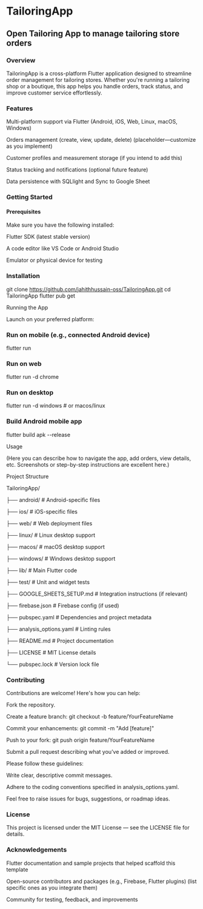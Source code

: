 # TailoringApp

## Open Tailoring App to manage tailoring store orders



### Overview

TailoringApp is a cross-platform Flutter application designed to streamline order management for tailoring stores. Whether you're running a tailoring shop or a boutique, this app helps you handle orders, track status, and improve customer service effortlessly.


### Features

Multi-platform support via Flutter (Android, iOS, Web, Linux, macOS, Windows) 

Orders management (create, view, update, delete) (placeholder—customize as you implement)

Customer profiles and measurement storage (if you intend to add this)

Status tracking and notifications (optional future feature)

Data persistence with SQLlight and Sync to Google Sheet 



### Getting Started
#### Prerequisites

Make sure you have the following installed:

Flutter SDK (latest stable version)


A code editor like VS Code or Android Studio

Emulator or physical device for testing

### Installation
git clone https://github.com/jahithhussain-oss/TailoringApp.git
cd TailoringApp
flutter pub get

Running the App

Launch on your preferred platform:

### Run on mobile (e.g., connected Android device)
flutter run

### Run on web
flutter run -d chrome

### Run on desktop
flutter run -d windows  # or macos/linux

### Build Android mobile app
flutter build apk --release

Usage

(Here you can describe how to navigate the app, add orders, view details, etc. Screenshots or step-by-step instructions are excellent here.)

Project Structure

TailoringApp/

├── android/            # Android-specific files

├── ios/                # iOS-specific files

├── web/                # Web deployment files

├── linux/              # Linux desktop support

├── macos/              # macOS desktop support

├── windows/            # Windows desktop support

├── lib/                # Main Flutter code

├── test/               # Unit and widget tests

├── GOOGLE_SHEETS_SETUP.md  # Integration instructions (if relevant)

├── firebase.json       # Firebase config (if used)

├── pubspec.yaml        # Dependencies and project metadata

├── analysis_options.yaml # Linting rules

├── README.md           # Project documentation

├── LICENSE             # MIT License details

└── pubspec.lock        # Version lock file

### Contributing

Contributions are welcome! Here's how you can help:

Fork the repository.

Create a feature branch: git checkout -b feature/YourFeatureName

Commit your enhancements: git commit -m "Add [feature]"

Push to your fork: git push origin feature/YourFeatureName

Submit a pull request describing what you’ve added or improved.

Please follow these guidelines:

Write clear, descriptive commit messages.

Adhere to the coding conventions specified in analysis_options.yaml.

Feel free to raise issues for bugs, suggestions, or roadmap ideas.

### License

This project is licensed under the MIT License — see the LICENSE file
 for details. 


### Acknowledgements

Flutter documentation and sample projects that helped scaffold this template 


Open-source contributors and packages (e.g., Firebase, Flutter plugins) (list specific ones as you integrate them)

Community for testing, feedback, and improvements

